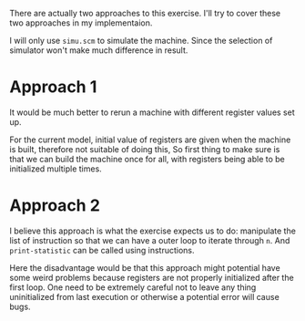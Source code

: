 There are actually two approaches to this exercise.
I'll try to cover these two approaches
in my implementaion.

I will only use `simu.scm` to simulate the machine.
Since the selection of simulator won't make much difference
in result.

# Approach 1

It would be much better to rerun a machine
with different register values set up.

For the current model, initial value of registers
are given when the machine is built,
therefore not suitable of doing this,
So first thing to make sure is that
we can build the machine once for all,
with registers being able to be initialized
multiple times.

# Approach 2

I believe this approach is what the exercise
expects us to do: manipulate the list of instruction
so that we can have a outer loop to iterate through `n`.
And `print-statistic` can be called using instructions.

Here the disadvantage would be that this approach might potential
have some weird problems because registers are not properly
initialized after the first loop. One need to be extremely careful
not to leave any thing uninitialized from last execution or
otherwise a potential error will cause bugs.
